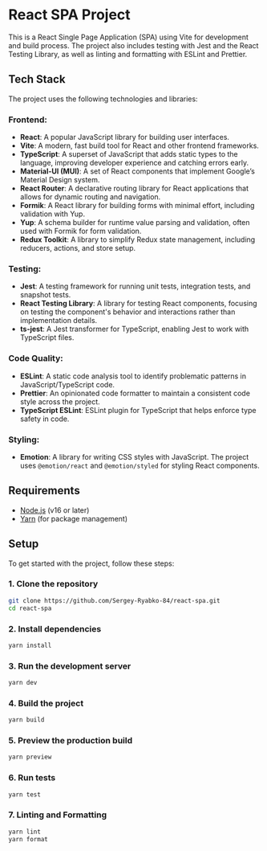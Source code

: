 # React SPA Project

This is a React Single Page Application (SPA) using Vite for development and build process. The project also includes testing with Jest and the React Testing Library, as well as linting and formatting with ESLint and Prettier.

## Tech Stack

The project uses the following technologies and libraries:

### Frontend:

- **React**: A popular JavaScript library for building user interfaces.
- **Vite**: A modern, fast build tool for React and other frontend frameworks.
- **TypeScript**: A superset of JavaScript that adds static types to the language, improving developer experience and catching errors early.
- **Material-UI (MUI)**: A set of React components that implement Google’s Material Design system.
- **React Router**: A declarative routing library for React applications that allows for dynamic routing and navigation.
- **Formik**: A React library for building forms with minimal effort, including validation with Yup.
- **Yup**: A schema builder for runtime value parsing and validation, often used with Formik for form validation.
- **Redux Toolkit**: A library to simplify Redux state management, including reducers, actions, and store setup.

### Testing:

- **Jest**: A testing framework for running unit tests, integration tests, and snapshot tests.
- **React Testing Library**: A library for testing React components, focusing on testing the component's behavior and interactions rather than implementation details.
- **ts-jest**: A Jest transformer for TypeScript, enabling Jest to work with TypeScript files.

### Code Quality:

- **ESLint**: A static code analysis tool to identify problematic patterns in JavaScript/TypeScript code.
- **Prettier**: An opinionated code formatter to maintain a consistent code style across the project.
- **TypeScript ESLint**: ESLint plugin for TypeScript that helps enforce type safety in code.

### Styling:

- **Emotion**: A library for writing CSS styles with JavaScript. The project uses `@emotion/react` and `@emotion/styled` for styling React components.

## Requirements

- [Node.js](https://nodejs.org/) (v16 or later)
- [Yarn](https://yarnpkg.com/) (for package management)

## Setup

To get started with the project, follow these steps:

### 1. Clone the repository

```bash
git clone https://github.com/Sergey-Ryabko-84/react-spa.git
cd react-spa
```

### 2. Install dependencies

```bash
yarn install
```

### 3. Run the development server

```bash
yarn dev
```

### 4. Build the project

```bash
yarn build
```

### 5. Preview the production build

```bash
yarn preview
```

### 6. Run tests

```bash
yarn test
```

### 7. Linting and Formatting

```bash
yarn lint
yarn format
```
